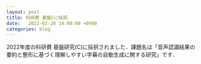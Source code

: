 ```yaml
---
layout: post
title: 科研費 基盤Cに採択
date:   2022-02-28 14:00:00 +0900
categories: blog
---
```


2022年度の科研費 基盤研究(C)に採択されました．課題名は「音声認識結果の要約と整形に基づく理解しやすい字幕の自動生成に関する研究」です．
